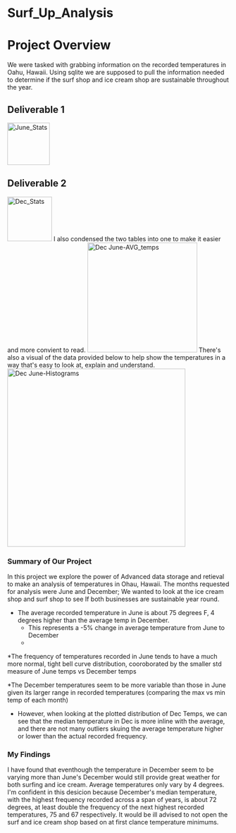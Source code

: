 # Surf_Up_Analysis
# Project Overview
We were tasked with grabbing information on the recorded temperatures in Oahu, Hawaii. Using sqlite we are supposed to pull the information needed to determine if the surf shop and ice cream shop are sustainable throughout the year.

## Deliverable 1
<img width="96" alt="June_Stats" src="https://user-images.githubusercontent.com/91299736/143786626-f9e75688-6dcd-4d3d-8a1f-85db8147327e.PNG">

## Deliverable 2
<img width="101" alt="Dec_Stats" src="https://user-images.githubusercontent.com/91299736/143786615-918be66d-17aa-4bfc-847f-ddf8d88b587f.PNG">
I also condensed the two tables into one to make it easier and more convient to read.
<img width="249" alt="Dec June-AVG_temps" src="https://user-images.githubusercontent.com/91299736/143786671-6e85cf2c-db33-4320-abae-bb18b862627a.PNG">
There's also a visual of the data provided below to help show the temperatures in a way that's easy to look at, explain and understand.
<img width="404" alt="Dec June-Histograms" src="https://user-images.githubusercontent.com/91299736/143786709-80a253f9-8a90-4601-a723-2f066a2a6c61.PNG">

### Summary of Our Project
In this project we explore the power of Advanced data storage and retieval to make an analysis of temperatures in Ohau, Hawaii. The months requested for analysis were June and December; We wanted to look at the ice cream shop and surf shop to see If both businesses are sustainable year round.

* The average recorded temperature in June is about 75 degrees F, 4 degrees higher than the average temp in December.
  * This represents a -5% change in average temperature from June to December
  * 
*The frequency of temperatures recorded in June tends to have a much more normal, tight bell curve distribution, cooroborated by the smaller std measure of June temps vs December temps

*The December temperatures seem to be more variable than those in June given its larger range in recorded temperatures (comparing the max vs min temp of each month)
  * However, when looking at the plotted distribution of Dec Temps, we can see that the median temperature in Dec is more inline with the average, and there are not many outliers skuing the average temperature higher or lower than the actual recorded frequency.
### My Findings
I have found that eventhough the temperature in December seem to be varying more than June's December would still provide great weather for both surfing and ice cream. Average temperatures only vary by 4 degrees. I'm confident in this desicion because December's median temperature, with the highest frequency recorded across a span of years, is about 72 degrees, at least double the frequency of the next highest recorded temperatures, 75 and 67 respectively. It would be ill advised to not open the surf and ice cream shop based on at first clance temperature minimums.
